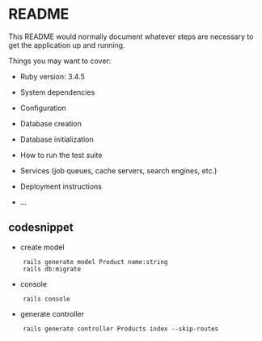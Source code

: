 # README

This README would normally document whatever steps are necessary to get the
application up and running.

Things you may want to cover:

* Ruby version: 3.4.5

* System dependencies

* Configuration

* Database creation

* Database initialization

* How to run the test suite

* Services (job queues, cache servers, search engines, etc.)

* Deployment instructions

* ...

## codesnippet
- create model
```shell
    rails generate model Product name:string
    rails db:migrate
```
- console
```shell
    rails console
```
- generate controller
```shell
    rails generate controller Products index --skip-routes
```
